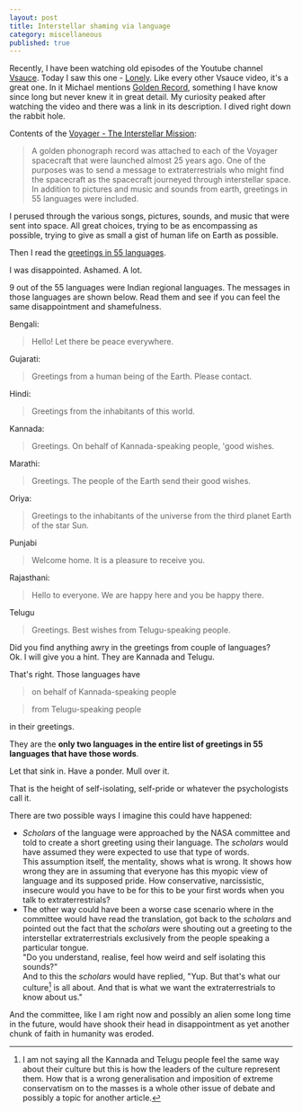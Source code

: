 ```yaml
---
layout: post
title: Interstellar shaming via language
category: miscellaneous
published: true
---      
```

Recently, I have been watching old episodes of the Youtube channel [Vsauce](https://www.youtube.com/user/Vsauce). Today I saw this one - [Lonely](https://www.youtube.com/watch?v=_QPcclYWOr4). Like every other Vsauce video, it's a great one. In it Michael mentions [Golden Record](http://voyager.jpl.nasa.gov/spacecraft/goldenrec.html), something I have know since long but never knew it in great detail. My curiosity peaked after watching the video and there was a link in its description. I dived right down the rabbit hole.      
  

Contents of the [Voyager - The Interstellar Mission](http://voyager.jpl.nasa.gov/spacecraft/goldenrec_bg.html):
> A golden phonograph record was attached to each of the Voyager spacecraft that were launched almost 25 years ago. One of the purposes was to send a message to extraterrestrials who might find the spacecraft as the spacecraft journeyed through interstellar space. In addition to pictures and music and sounds from earth, greetings in 55 languages were included.    
    
I perused through the various songs, pictures, sounds, and music that were sent into space. All great choices, trying to be as encompassing as possible, trying to give as small a gist of human life on Earth as possible.     
  

Then I read the [greetings in 55 languages](http://voyager.jpl.nasa.gov/spacecraft/greetings.html).     

I was disappointed. Ashamed. A lot.   

9 out of the 55 languages were Indian regional languages. The messages in those languages are shown below. Read them and see if you can feel the same disappointment and shamefulness.  

Bengali:  
> Hello! Let there be peace everywhere.  
  
Gujarati:
> Greetings from a human being of the Earth. Please contact.     
 
Hindi:  
> Greetings from the inhabitants of this world.  

 Kannada:
> Greetings. On behalf of Kannada-speaking people, 'good wishes.    

Marathi:  
> Greetings. The people of the Earth send their good wishes.      

Oriya:  
>  Greetings to the inhabitants of the universe from the third planet Earth of the star Sun.      

Punjabi
> Welcome home. It is a pleasure to receive you.    

Rajasthani:    
> Hello to everyone. We are happy here and you be happy there.      

Telugu  
> Greetings. Best wishes from Telugu-speaking people.    
    
Did you find anything awry in the greetings from couple of languages?   
Ok. I will give you a hint. They are Kannada and Telugu.  
  
That's right. Those languages have   
> on behalf of Kannada-speaking people      
  

> from Telugu-speaking people
  
in their greetings.     
  

They are the __only two languages in the entire list of greetings in 55 languages that have those words__.   
      
Let that sink in. Have a ponder. Mull over it.   
  
That is the height of self-isolating, self-pride or whatever the psychologists call it.     
  
There are two possible ways I imagine this could have happened:  
- _Scholars_ of the language were approached by the NASA committee and told to create a short greeting using their language. The _scholars_ would have assumed they were expected to use that type of words.   
This assumption itself, the mentality, shows what is wrong. It shows how wrong they are in assuming that everyone has this myopic view of language and its supposed pride. How conservative, narcissistic, insecure would you have to be for this to be your first words when you talk to extraterrestrials?     
- The other way could have been a worse case scenario where in the committee would have read the translation, got back to the _scholars_ and pointed out the fact that the _scholars_ were shouting out a greeting to the interstellar extraterrestrials exclusively from the people speaking a particular tongue.   
"Do you understand, realise, feel how weird and self isolating this sounds?"  
 And to this the _scholars_ would have replied, "Yup. But that's what our culture[^1] is all about. And that is what we want the extraterrestrials to know about us."    
  

And the committee, like I am right now and possibly an alien some long time in the future, would have shook their head in disappointment as yet another chunk of faith in humanity was eroded.     
  

[^1]: I am not saying all the Kannada and Telugu people feel the same way about their culture but this is how the leaders of the culture represent them. How that is a wrong generalisation and imposition of extreme conservatism on to the masses is a whole other issue of debate and possibly a topic for another article.
